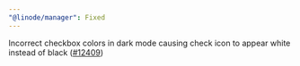 ```yaml
---
"@linode/manager": Fixed
---
```


Incorrect checkbox colors in dark mode causing check icon to appear white instead of black ([#12409](https://github.com/linode/manager/pull/12409))
